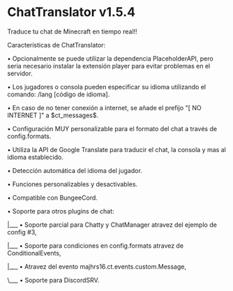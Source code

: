 # ChatTranslator v1.5.4
Traduce tu chat de Minecraft en tiempo real!!




Características de ChatTranslator:

• Opcionalmente se puede utilizar la dependencia PlaceholderAPI, pero seria necesario instalar la extensión player para evitar problemas en el servidor.

• Los jugadores o consola pueden especificar su idioma utilizando el comando: /lang [código de idioma].

• En caso de no tener conexión a internet, se añade el prefijo "[ NO INTERNET ]" a \$ct_messages\$.

• Configuración MUY personalizable para el formato del chat a través de config.formats.

• Utiliza la API de Google Translate para traducir el chat, la consola y mas al idioma establecido.

• Detección automática del idioma del jugador.

• Funciones personalizables y desactivables.

• Compatible con BungeeCord.

• Soporte para otros plugins de chat:

|___ • Soporte parcial para Chatty y ChatManager atravez del ejemplo de config #3,

|___ • Soporte para condiciones en config.formats atravez de ConditionalEvents,

|___ • Atravez del evento majhrs16.ct.events.custom.Message,

\\___ • Soporte para DiscordSRV.
